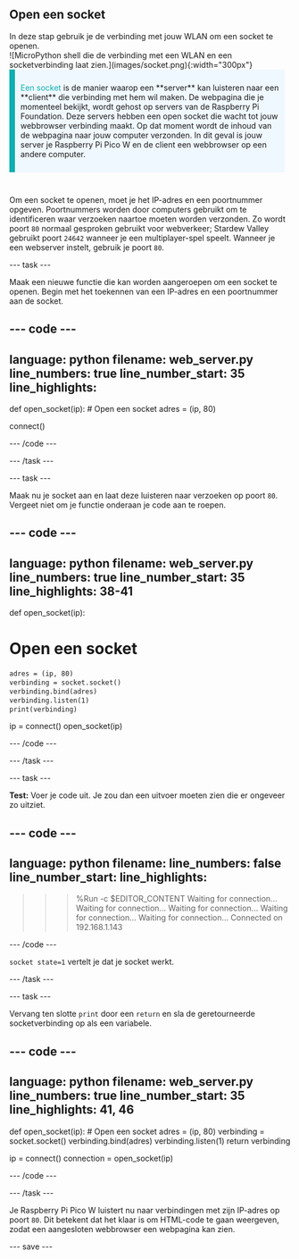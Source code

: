 ## Open een socket

<div style="display: flex; flex-wrap: wrap">
<div style="flex-basis: 200px; flex-grow: 1; margin-right: 15px;">
In deze stap gebruik je de verbinding met jouw WLAN om een socket te openen.
</div>
<div>
![MicroPython shell die de verbinding met een WLAN en een socketverbinding laat zien.](images/socket.png){:width="300px"}
</div>
</div>

<div style="display: flex; flex-wrap: wrap">
<div style="flex-basis: 200px; flex-grow: 1; margin-right: 10px;">
<div style="border-left: solid; border-width:10px; border-color: #0faeb0; background-color: aliceblue; padding: 10px; display:flex; margin-bottom: 27px;"><p><span style="color: #0faeb0">Een socket</span> is de manier waarop een **server** kan luisteren naar een **client** die verbinding met hem wil maken. De webpagina die je momenteel bekijkt, wordt gehost op servers van de Raspberry Pi Foundation. Deze servers hebben een open socket die wacht tot jouw webbrowser verbinding maakt. Op dat moment wordt de inhoud van de webpagina naar jouw computer verzonden. In dit geval is jouw server je Raspberry Pi Pico W en de client een webbrowser op een andere computer.</p>
</div>
</div>
</div>

Om een socket te openen, moet je het IP-adres en een poortnummer opgeven. Poortnummers worden door computers gebruikt om te identificeren waar verzoeken naartoe moeten worden verzonden. Zo wordt poort `80` normaal gesproken gebruikt voor webverkeer; Stardew Valley gebruikt poort `24642` wanneer je een multiplayer-spel speelt. Wanneer je een webserver instelt, gebruik je poort `80`.

--- task ---

Maak een nieuwe functie die kan worden aangeroepen om een socket te openen. Begin met het toekennen van een IP-adres en een poortnummer aan de socket.

--- code ---
---
language: python
filename: web_server.py
line_numbers: true
line_number_start: 35
line_highlights: 
---
def open_socket(ip):
    # Open een socket
    adres = (ip, 80)

connect()

--- /code ---

--- /task ---

--- task ---

Maak nu je socket aan en laat deze luisteren naar verzoeken op poort `80`. Vergeet niet om je functie onderaan je code aan te roepen.

--- code ---
---
language: python
filename: web_server.py
line_numbers: true
line_number_start: 35
line_highlights: 38-41
---
def open_socket(ip):
# Open een socket
    adres = (ip, 80)
    verbinding = socket.socket()
    verbinding.bind(adres)
    verbinding.listen(1)
    print(verbinding)

ip = connect()
open_socket(ip)

--- /code ---

--- /task ---

--- task ---

**Test:** Voer je code uit. Je zou dan een uitvoer moeten zien die er ongeveer zo uitziet.

--- code ---
---
language: python
filename: 
line_numbers: false
line_number_start: 
line_highlights: 
---
>>> %Run -c $EDITOR_CONTENT
Waiting for connection...
Waiting for connection...
Waiting for connection...
Waiting for connection...
Waiting for connection...
Connected on 192.168.1.143
<socket state=1 timeout=-1 incoming=0 off=0>

--- /code ---

`socket state=1` vertelt je dat je socket werkt.

--- /task ---

--- task ---

Vervang ten slotte `print` door een `return` en sla de geretourneerde socketverbinding op als een variabele.

--- code ---
---
language: python
filename: web_server.py
line_numbers: true
line_number_start: 35
line_highlights: 41, 46
---
def open_socket(ip):
    # Open een socket
    adres = (ip, 80)
    verbinding = socket.socket()
    verbinding.bind(adres)
    verbinding.listen(1)
    return verbinding

ip = connect()
connection = open_socket(ip)

--- /code ---

--- /task ---

Je Raspberry Pi Pico W luistert nu naar verbindingen met zijn IP-adres op poort `80`. Dit betekent dat het klaar is om HTML-code te gaan weergeven, zodat een aangesloten webbrowser een webpagina kan zien.

--- save ---
